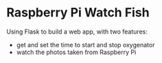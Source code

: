 # Raspberry Pi Watch Fish
Using Flask to build a web app, with two features:
- get and set the time to start and stop oxygenator
- watch the photos taken from Raspberry Pi
